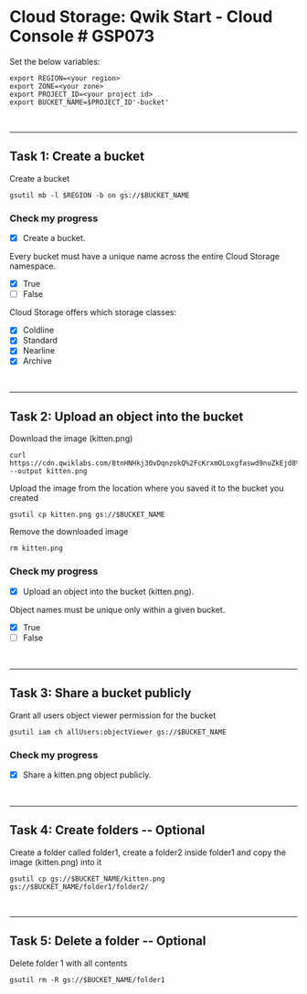# **Cloud Storage: Qwik Start - Cloud Console # GSP073**


Set the below variables:

    export REGION=<your region>
    export ZONE=<your zone>
    export PROJECT_ID=<your project id>
    export BUCKET_NAME=$PROJECT_ID'-bucket'

<br>

---

## **Task 1: Create a bucket**

Create a bucket

    gsutil mb -l $REGION -b on gs://$BUCKET_NAME

### **Check my progress**

- [x] Create a bucket.

Every bucket must have a unique name across the entire Cloud Storage namespace.
- [x] True
- [ ] False

Cloud Storage offers which storage classes:
- [x] Coldline
- [x] Standard
- [x] Nearline
- [x] Archive

<br>

---

## **Task 2: Upload an object into the bucket**
Download the image (kitten.png)
    
    curl https://cdn.qwiklabs.com/8tnHNHkj30vDqnzokQ%2FcKrxmOLoxgfaswd9nuZkEjd8%3D --output kitten.png

Upload the image from the location where you saved it to the bucket you created

    gsutil cp kitten.png gs://$BUCKET_NAME

Remove the downloaded image

    rm kitten.png

### **Check my progress**

- [x] Upload an object into the bucket (kitten.png).

Object names must be unique only within a given bucket.
- [x] True
- [ ] False

<br>

---

## **Task 3: Share a bucket publicly**
Grant all users object viewer permission for the bucket

    gsutil iam ch allUsers:objectViewer gs://$BUCKET_NAME



### **Check my progress**

- [x] Share a kitten.png object publicly.

<br>

---

## **Task 4: Create folders** -- Optional
Create a folder called folder1, create a folder2 inside folder1 and copy the image (kitten.png) into it

    gsutil cp gs://$BUCKET_NAME/kitten.png gs://$BUCKET_NAME/folder1/folder2/

<br>

---

## **Task 5: Delete a folder** -- Optional
Delete folder 1 with all contents

    gsutil rm -R gs://$BUCKET_NAME/folder1